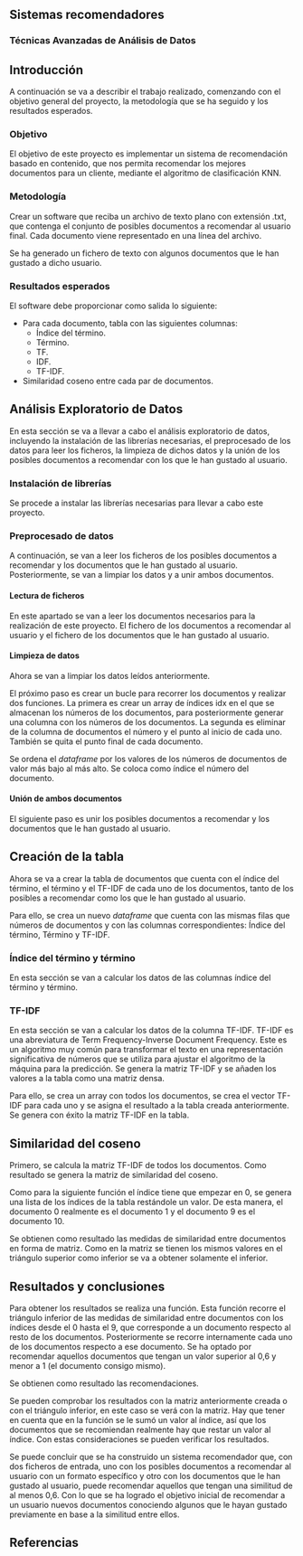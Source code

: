## Sistemas recomendadores

### Técnicas Avanzadas de Análisis de Datos

## Introducción

A continuación se va a describir el trabajo realizado, comenzando con el objetivo general del proyecto, la metodología que se ha seguido y los resultados esperados.

### Objetivo

El objetivo de este proyecto es implementar un sistema de recomendación basado en contenido, que nos permita recomendar los mejores documentos para un cliente, mediante el algoritmo de clasificación KNN.

### Metodología

Crear un software que reciba un archivo de texto plano con extensión .txt, que contenga el conjunto de posibles documentos a recomendar al usuario final. Cada documento viene representado en una línea del archivo. 

Se ha generado un fichero de texto con algunos documentos que le han gustado a dicho usuario.

### Resultados esperados

El software debe proporcionar como salida lo siguiente:

* Para cada documento, tabla con las siguientes columnas:
    *  Índice del término.
    *  Término.
    *  TF.
    *  IDF.
    * TF-IDF.
* Similaridad coseno entre cada par de documentos.

## Análisis Exploratorio de Datos

En esta sección se va a llevar a cabo el análisis exploratorio de datos, incluyendo la instalación de las librerías necesarias, el preprocesado de los datos para leer los ficheros, la limpieza de dichos datos y la unión de los posibles documentos a recomendar con los que le han gustado al usuario.


### Instalación de librerías

Se procede a instalar las librerías necesarias para llevar a cabo este proyecto.


### Preprocesado de datos

A continuación, se van a leer los ficheros de los posibles documentos a recomendar y los documentos que le han gustado al usuario. Posteriormente, se van a limpiar los datos y a unir ambos documentos.


#### Lectura de ficheros

En este apartado se van a leer los documentos necesarios para la realización de este proyecto. El fichero de los documentos a recomendar al usuario y el fichero de los documentos que le han gustado al usuario.

#### Limpieza de datos

Ahora se van a limpiar los datos leídos anteriormente.

El próximo paso es crear un bucle para recorrer los documentos y realizar dos funciones. La primera es crear un array de índices idx en el que se almacenan los números de los documentos, para posteriormente generar una columna con los números de los documentos. La segunda es eliminar de la columna de documentos el número y el punto al inicio de cada uno. También se quita el punto final de cada documento.

Se ordena el _dataframe_ por los valores de los números de documentos de valor más bajo al más alto. Se coloca como índice el número del documento.

#### Unión de ambos documentos

El siguiente paso es unir los posibles documentos a recomendar y los documentos que le han gustado al usuario.

## Creación de la tabla

Ahora se va a crear la tabla de documentos que cuenta con el índice del término, el término y el TF-IDF de cada uno de los documentos, tanto de los posibles a recomendar como los que le han gustado al usuario.

Para ello, se crea un nuevo _dataframe_ que cuenta con las mismas filas que números de documentos y con las columnas correspondientes: Índice del término, Término y TF-IDF.

### Índice del término y término

En esta sección se van a calcular los datos de las columnas índice del término y término.

### TF-IDF

En esta sección se van a calcular los datos de la columna TF-IDF. TF-IDF es una abreviatura de Term Frequency-Inverse Document Frequency. Este es un algoritmo muy común para transformar el texto en una representación significativa de números que se utiliza para ajustar el algoritmo de la máquina para la predicción. Se genera la matriz TF-IDF y se añaden los valores a la tabla como una matriz densa.

Para ello, se crea un array con todos los documentos, se crea el vector TF-IDF para cada uno y se asigna el resultado a la tabla creada anteriormente. Se genera con éxito la matriz TF-IDF en la tabla.

## Similaridad del coseno

Primero, se calcula la matriz TF-IDF de todos los documentos. Como resultado se genera la matriz de similaridad del coseno.

Como para la siguiente función el índice tiene que empezar en 0, se genera una lista de los índices de la tabla restándole un valor. De esta manera, el documento 0 realmente es el documento 1 y el documento 9 es el documento 10.

Se obtienen como resultado las medidas de similaridad entre documentos en forma de matriz. Como en la matriz se tienen los mismos valores en el triángulo superior como inferior se va a obtener solamente el inferior.

## Resultados y conclusiones

Para obtener los resultados se realiza una función. Esta función recorre el triángulo inferior de las medidas de similaridad entre documentos con los índices desde el 0 hasta el 9, que corresponde a un documento respecto al resto de los documentos. Posteriormente se recorre internamente cada uno de los documentos respecto a ese documento. Se ha optado por recomendar aquellos documentos que tengan un valor superior al 0,6 y menor a 1 (el documento consigo mismo).

Se obtienen como resultado las recomendaciones.

Se pueden comprobar los resultados con la matriz anteriormente creada o con el triángulo inferior, en este caso se verá con la matriz. Hay que tener en cuenta que en la función se le sumó un valor al índice, así que los documentos que se recomiendan realmente hay que restar un valor al índice. Con estas consideraciones se pueden verificar los resultados.

Se puede concluir que se ha construido un sistema recomendador que, con dos ficheros de entrada, uno con los posibles documentos a recomendar al usuario con un formato específico y otro con los documentos que le han gustado al usuario, puede recomendar aquellos que tengan una similitud de al menos 0,6. Con lo que se ha logrado el objetivo inicial de recomendar a un usuario nuevos documentos conociendo algunos que le hayan gustado previamente en base a la similitud entre ellos.

## Referencias

